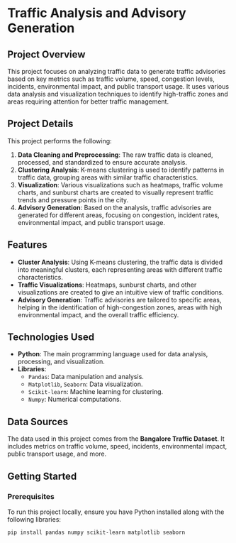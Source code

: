 # Traffic Analysis and Advisory Generation

## Project Overview

This project focuses on analyzing traffic data to generate traffic advisories based on key metrics such as traffic volume, speed, congestion levels, incidents, environmental impact, and public transport usage. It uses various data analysis and visualization techniques to identify high-traffic zones and areas requiring attention for better traffic management.

## Project Details

This project performs the following:

1. **Data Cleaning and Preprocessing**: The raw traffic data is cleaned, processed, and standardized to ensure accurate analysis.
2. **Clustering Analysis**: K-means clustering is used to identify patterns in traffic data, grouping areas with similar traffic characteristics.
3. **Visualization**: Various visualizations such as heatmaps, traffic volume charts, and sunburst charts are created to visually represent traffic trends and pressure points in the city.
4. **Advisory Generation**: Based on the analysis, traffic advisories are generated for different areas, focusing on congestion, incident rates, environmental impact, and public transport usage.

## Features

- **Cluster Analysis**: Using K-means clustering, the traffic data is divided into meaningful clusters, each representing areas with different traffic characteristics.
- **Traffic Visualizations**: Heatmaps, sunburst charts, and other visualizations are created to give an intuitive view of traffic conditions.
- **Advisory Generation**: Traffic advisories are tailored to specific areas, helping in the identification of high-congestion zones, areas with high environmental impact, and the overall traffic efficiency.

## Technologies Used

- **Python**: The main programming language used for data analysis, processing, and visualization.
- **Libraries**: 
  - `Pandas`: Data manipulation and analysis.
  - `Matplotlib`, `Seaborn`: Data visualization.
  - `Scikit-learn`: Machine learning for clustering.
  - `Numpy`: Numerical computations.

## Data Sources

The data used in this project comes from the **Bangalore Traffic Dataset**. It includes metrics on traffic volume, speed, incidents, environmental impact, public transport usage, and more.

## Getting Started

### Prerequisites

To run this project locally, ensure you have Python installed along with the following libraries:

```bash
pip install pandas numpy scikit-learn matplotlib seaborn
